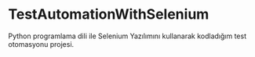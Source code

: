# TestAutomationWithSelenium
Python programlama dili ile Selenium Yazılımını kullanarak kodladığım test otomasyonu projesi.
